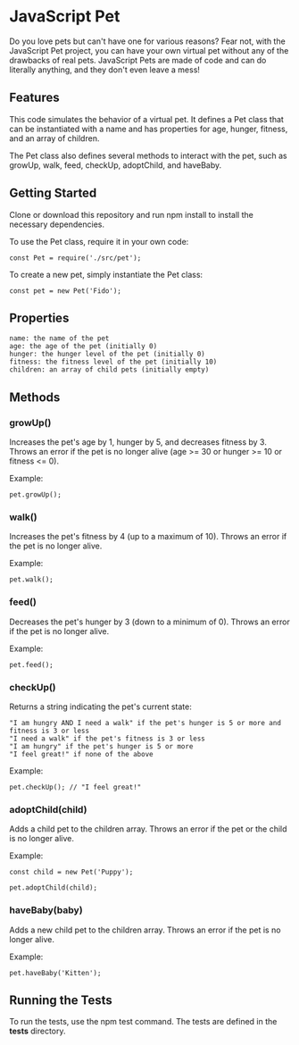 <h1>JavaScript Pet</h1>

Do you love pets but can't have one for various reasons? Fear not, with the JavaScript Pet project, you can have your own virtual pet without any of the drawbacks of real pets. JavaScript Pets are made of code and can do literally anything, and they don't even leave a mess!


<h2>Features</h2>

This code simulates the behavior of a virtual pet. It defines a Pet class that can be instantiated with a name and has properties for age, hunger, fitness, and an array of children.

The Pet class also defines several methods to interact with the pet, such as growUp, walk, feed, checkUp, adoptChild, and haveBaby.


<h2>Getting Started</h2>

Clone or download this repository and run npm install to install the necessary dependencies.

To use the Pet class, require it in your own code:

    const Pet = require('./src/pet');

To create a new pet, simply instantiate the Pet class:

    const pet = new Pet('Fido');


<h2>Properties</h2>

    name: the name of the pet
    age: the age of the pet (initially 0)
    hunger: the hunger level of the pet (initially 0)
    fitness: the fitness level of the pet (initially 10)
    children: an array of child pets (initially empty)


<h2>Methods</h2>

<h3>growUp()</h3>

Increases the pet's age by 1, hunger by 5, and decreases fitness by 3. Throws an error if the pet is no longer alive (age >= 30 or hunger >= 10 or fitness <= 0).

Example:

    pet.growUp();


<h3>walk()</h3>

Increases the pet's fitness by 4 (up to a maximum of 10). Throws an error if the pet is no longer alive.

Example:

    pet.walk();


<h3>feed()</h3>

Decreases the pet's hunger by 3 (down to a minimum of 0). Throws an error if the pet is no longer alive.

Example:

    pet.feed();


<h3>checkUp()</h3>

Returns a string indicating the pet's current state:

    "I am hungry AND I need a walk" if the pet's hunger is 5 or more and fitness is 3 or less
    "I need a walk" if the pet's fitness is 3 or less
    "I am hungry" if the pet's hunger is 5 or more
    "I feel great!" if none of the above

Example:

    pet.checkUp(); // "I feel great!"


<h3>adoptChild(child)</h3>

Adds a child pet to the children array. Throws an error if the pet or the child is no longer alive.

Example:

    const child = new Pet('Puppy');

    pet.adoptChild(child);


<h3>haveBaby(baby)</h3>

Adds a new child pet to the children array. Throws an error if the pet is no longer alive.

Example:

    pet.haveBaby('Kitten');


<h2>Running the Tests</h2>

To run the tests, use the npm test command. The tests are defined in the __tests__ directory.
